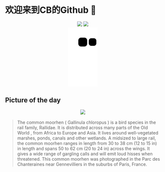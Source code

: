 
# 欢迎来到CB的Github 👋

<div align="center">
  <img height="137px" src="https://github-readme-stats.vercel.app/api?username=SuperCB&show_icons=true&theme=radical" />
  <img height="137px" src="https://github-readme-stats.vercel.app/api/top-langs/?username=SuperCB&hide_title=true&hide_border=true&layout=compact&langs_count=6&text_color=000&icon_color=fff" />
</div>


<div align="center">
    <img src="./contribution-snake/github-contribution-grid-snake.svg" />
</div>



## Picture of the day
<div align="center">
  <img width=400px src="https://upload.wikimedia.org/wikipedia/commons/thumb/e/ee/Common_moorhen_%28Gallinula_chloropus%29_France.jpg/525px-Common_moorhen_%28Gallinula_chloropus%29_France.jpg" />
</div>

>The  common moorhen  ( Gallinula chloropus ) is a bird species in the  rail  family, Rallidae. It is distributed across many parts of the  Old World , from Africa to Europe and Asia. It lives around well-vegetated marshes, ponds, canals and other wetlands. A midsized to large rail, the common moorhen ranges in length from 30 to 38 cm (12 to 15 in) in length and spans 50 to 62 cm (20 to 24 in) across the wings. It gives a wide range of gargling calls and will emit loud hisses when threatened. This common moorhen was photographed in the Parc des Chanteraines near  Gennevilliers  in the suburbs of Paris, France.


